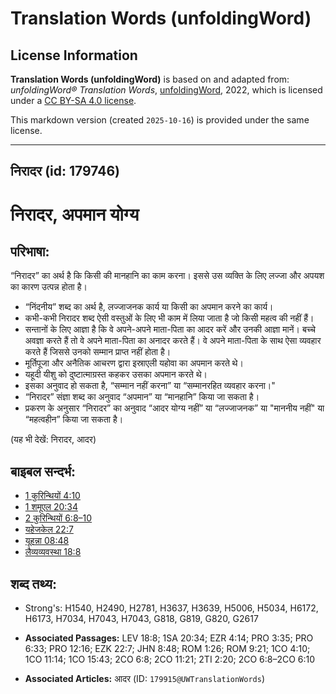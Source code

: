 # Translation Words (unfoldingWord)

## License Information

**Translation Words (unfoldingWord)** is based on and adapted from: _unfoldingWord® Translation Words_, [unfoldingWord](https://unfoldingword.org/utw), 2022, which is licensed under a [CC BY-SA 4.0 license](https://creativecommons.org/licenses/by-sa/4.0/legalcode.en).

This markdown version (created `2025-10-16`) is provided under the same license.



--------------------------------

## निरादर (id: 179746)

निरादर, अपमान योग्य
===================

परिभाषा:
--------

“निरादर” का अर्थ है कि किसी की मानहानि का काम करना। इससे उस व्यक्ति के लिए लज्जा और अपयश का कारण उत्पन्न होता है।

* “निंदनीय” शब्द का अर्थ है, लज्जाजनक कार्य या किसी का अपमान करने का कार्य।
* कभी\-कभी निरादर शब्द ऐसी वस्तुओं के लिए भी काम में लिया जाता है जो किसी महत्व की नहीं हैं।
* सन्तानों के लिए आज्ञा है कि वे अपने\-अपने माता\-पिता का आदर करें और उनकी आज्ञा मानें। बच्चे अवज्ञा करते हैं तो वे अपने माता\-पिता का अनादर करते हैं। वे अपने माता\-पिता के साथ ऐसा व्यवहार करते हैं जिससे उनको सम्मान प्राप्त नहीं होता है।
* मूर्तिपूजा और अनैतिक आचरण द्वारा इस्राएली यहोवा का अपमान करते थे।
* यहूदी यीशु को दुष्टात्माग्रस्त कहकर उसका अपमान करते थे।
* इसका अनुवाद हो सकता है, “सम्मान नहीं करना” या “सम्मानरहित व्यवहार करना।"
* “निरादर” संज्ञा शब्द का अनुवाद “अपमान” या “मानहानि” किया जा सकता है।
* प्रकरण के अनुसार “निरादर” का अनुवाद “आदर योग्य नहीं” या “लज्जाजनक” या "माननीय नहीं" या “महत्वहीन” किया जा सकता है।

(यह भी देखें: निरादर, आदर)

बाइबल सन्दर्भ:
--------------

* [1 कुरिन्थियों 4:10](https://ref.ly/1Cor0:0)
* [1 शमूएल 20:34](https://ref.ly/1Sam0:0)
* [2 कुरिन्थियों 6:8–10](https://ref.ly/2Cor0:0)
* [यहेजकेल 22:7](https://ref.ly/Ezek22:7)
* [यूहन्ना 08:48](https://ref.ly/John8:48)
* [लैव्यव्यवस्था 18:8](https://ref.ly/Lev18:8)

शब्द तथ्य:
----------

* Strong's: H1540, H2490, H2781, H3637, H3639, H5006, H5034, H6172, H6173, H7034, H7043, H7043, G818, G819, G820, G2617

* **Associated Passages:** LEV 18:8; 1SA 20:34; EZR 4:14; PRO 3:35; PRO 6:33; PRO 12:16; EZK 22:7; JHN 8:48; ROM 1:26; ROM 9:21; 1CO 4:10; 1CO 11:14; 1CO 15:43; 2CO 6:8; 2CO 11:21; 2TI 2:20; 2CO 6:8–2CO 6:10
* **Associated Articles:** आदर (ID: `179915@UWTranslationWords`)

